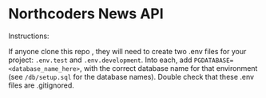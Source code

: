 # Northcoders News API

Instructions:

If anyone clone this repo , they will need to create two .env files for your project: `.env.test` and `.env.development`. Into each, add `PGDATABASE=<database_name_here>`, with the correct database name for that environment (see `/db/setup.sql` for the database names). 
Double check that these .env files are .gitignored.